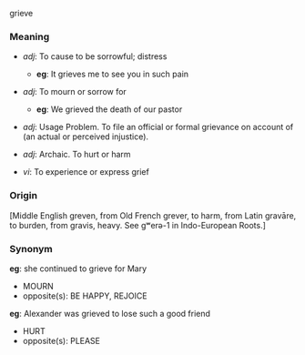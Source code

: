 grieve
### Meaning
+ _adj_: To cause to be sorrowful; distress
    + __eg__: It grieves me to see you in such pain
+ _adj_: To mourn or sorrow for
    + __eg__: We grieved the death of our pastor
+ _adj_: Usage Problem. To file an official or formal grievance on account of (an actual or perceived injustice).
+ _adj_: Archaic. To hurt or harm

+ _vi_: To experience or express grief

### Origin

[Middle English greven, from Old French grever, to harm, from Latin gravāre, to burden, from gravis, heavy. See gʷerə-1 in Indo-European Roots.]

### Synonym

__eg__: she continued to grieve for Mary

+ MOURN
+ opposite(s): BE HAPPY, REJOICE

__eg__: Alexander was grieved to lose such a good friend

+ HURT
+ opposite(s): PLEASE


